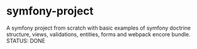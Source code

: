 # symfony-project
A symfony project from scratch with basic examples of symfony doctrine structure, views, validations, entities, forms and webpack encore bundle.
STATUS: DONE
